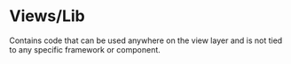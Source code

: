 # Views/Lib

Contains code that can be used anywhere on the view layer and is not tied to any specific
framework or component.